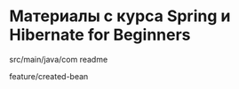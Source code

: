 # Материалы с курса  Spring и Hibernate for Beginners

src/main/java/com
readme

feature/created-bean
